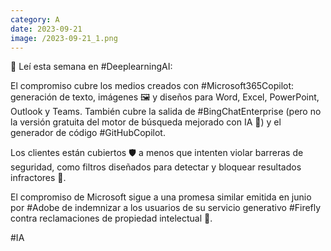 ```yaml
--- 
category: A 
date: 2023-09-21 
image: /2023-09-21_1.png 
--- 
```


📘 Leí esta semana en #DeeplearningAI:

El compromiso cubre los medios creados con #Microsoft365Copilot: generación de texto, imágenes 🖼️ y diseños para Word, Excel, PowerPoint, Outlook y Teams. También cubre la salida de #BingChatEnterprise (pero no la versión gratuita del motor de búsqueda mejorado con IA 🤖) y el generador de código #GitHubCopilot.

Los clientes están cubiertos 🛡️ a menos que intenten violar barreras de seguridad, como filtros diseñados para detectar y bloquear resultados infractores 🚫.

El compromiso de Microsoft sigue a una promesa similar emitida en junio por #Adobe de indemnizar a los usuarios de su servicio generativo #Firefly contra reclamaciones de propiedad intelectual 📜.

#IA